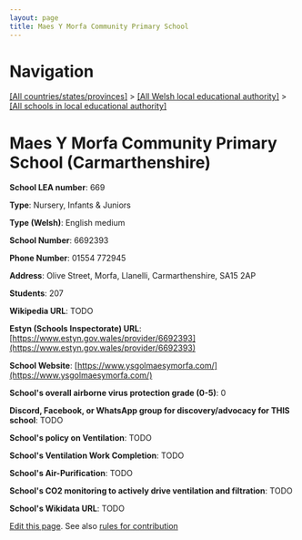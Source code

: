 ```yaml
---
layout: page
title: Maes Y Morfa Community Primary School
---
```

# Navigation

[[All countries/states/provinces]](../../..) > [[All Welsh local educational authority]](../..) > [[All schools in local educational authority]](..)

# Maes Y Morfa Community Primary School (Carmarthenshire)

**School LEA number**: 669

**Type**: Nursery, Infants & Juniors

**Type (Welsh)**: English medium

**School Number**: 6692393

**Phone Number**: 01554 772945

**Address**: Olive Street, Morfa, Llanelli, Carmarthenshire, SA15 2AP

**Students**: 207

**Wikipedia URL**: TODO

**Estyn (Schools Inspectorate) URL**: [https://www.estyn.gov.wales/provider/6692393](https://www.estyn.gov.wales/provider/6692393)

**School Website**: [https://www.ysgolmaesymorfa.com/](https://www.ysgolmaesymorfa.com/)

**School's overall airborne virus protection grade (0-5)**: 0

**Discord, Facebook, or WhatsApp group for discovery/advocacy for THIS school**: TODO

**School's policy on Ventilation**: TODO

**School's Ventilation Work Completion**: TODO

**School's Air-Purification**: TODO

**School's CO2 monitoring to actively drive ventilation and filtration**: TODO

**School's Wikidata URL**: TODO




[Edit this page](https://github.com/VentilationProject/Wales/edit/prif/./Carmarthenshire/Maes_Y_Morfa_Community_Primary_School.md). See also [rules for contribution](../../../contribution-rules/)
